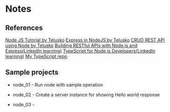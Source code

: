 # Notes

## References
[Node JS Tutorial by Telusko](https://www.youtube.com/watch?v=vJEO57B05Sg&t=2196s)
[Express in NodeJS by Telusko](https://www.youtube.com/watch?v=2ojkb44XObc)
[CRUD REST API using Node by Telusko](https://www.youtube.com/watch?v=eYVGoXPq2RA)
[Building RESTful APIs with Node.js and Express(LinkedIn learning)](https://www.linkedin.com/learning/building-restful-apis-with-node-js-and-express/building-a-rest-api-with-node-and-express?u=57692769)
[TypeScript for Node.js Developers(LinkedIn learning)](https://www.linkedin.com/learning/typescript-for-node-js-developers/adding-types-in-your-functions?u=57692769)
[My TypeScript repo](https://github.com/akshayramesh/TypeScript-learnings)


## Sample projects

- node_01 - Run node with sample operation

- node_02 - Create a server instance for showing Hello world response

- node_03 - 
